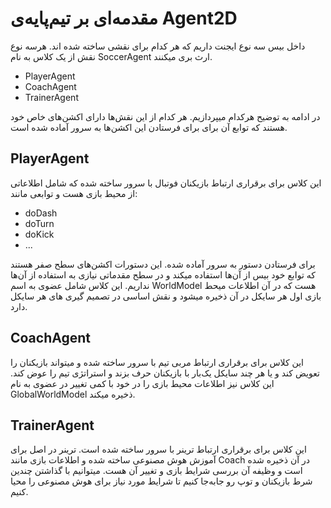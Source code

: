 # مقدمه‌ای بر تیم‌پایه‌ی Agent2D

داخل بیس سه نوع ایجنت داریم که هر کدام برای نقشی ساخته شده اند. هرسه نوع نقش از یک کلاس به نام SoccerAgent ارث بری میکنند.

 - PlayerAgent
 - CoachAgent
 - TrainerAgent

در ادامه به توضیح هرکدام میپردازیم.
هر کدام از این نقش‌ها دارای اکشن‌های خاص خود هستند که توابع آن برای برای فرستادن این اکشن‌ها به سرور آماده شده است.

## PlayerAgent

این کلاس برای برقراری ارتباط بازیکنان فوتبال با سرور ساخته شده که شامل اطلاعاتی از محیط بازی هست و توابعی مانند: 

 - doDash
 - doTurn
 - doKick
 - ...

برای فرستادن دستور به سرور آماده شده. این دستورات اکشن‌های سطح صفر هستند که توابع خود بیس از آن‌ها استفاده میکند و در سطح مقدماتی نیازی به استفاده از آن‌ها نداریم.
این کلاس شامل عضوی به اسم WorldModel هست که در آن اطلاعات میحط بازی اول هر سایکل در آن ذخیره میشود و نقش اساسی در تصمیم گیری های هر سایکل دارد.

## CoachAgent

این کلاس برای برقراری ارتباط مربی تیم با سرور ساخته شده و میتواند بازیکنان را تعویض کند و یا هر چند سایکل یک‌بار با بازیکنان حرف بزند و استراتژی تیم را عوض کند.
این کلاس نیز اطلاعات محیط بازی را در خود با کمی تغییر در عضوی به نام GlobalWorldModel ذخیره میکند.

## TrainerAgent

این کلاس برای برقراری ارتباط ترینر با سرور ساخته شده است. ترینر در اصل برای آموزش هوش مصنوعی ساخته شده و اطلاعات بازی مانند Coach در آن ذخیره شده است و وظیفه آن بررسی شرایط بازی و تغییر آن هست.
میتوانیم با گذاشتن چندین شرط بازیکنان و توپ رو جابه‌جا کنیم تا شرایط مورد نیاز برای هوش مصنوعی را محیا کنیم.
